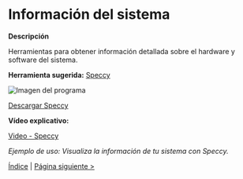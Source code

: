 # Información del sistema

**Descripción**

Herramientas para obtener información detallada sobre el hardware y software del sistema.

**Herramienta sugerida:**  [Speccy](https://www.ccleaner.com/speccy)

![Imagen del programa](https://img.youtube.com/vi/7QmCUDHpNzE/0.jpg)

[Descargar Speccy](https://www.ccleaner.com/speccy/download)

**Vídeo explicativo:**

  [Video - Speccy](https://www.youtube.com/watch?v=7QmCUDHpNzE)

_Ejemplo de uso: Visualiza la información de tu sistema con Speccy._

[Índice](https://github.com/josemurillorajo/Kit-de-herramientas-basicas/blob/main/README.md) | [Página siguiente >](https://github.com/josemurillorajo/Kit-de-herramientas-basicas/blob/main/2.%20Testeo%20Diario.md)